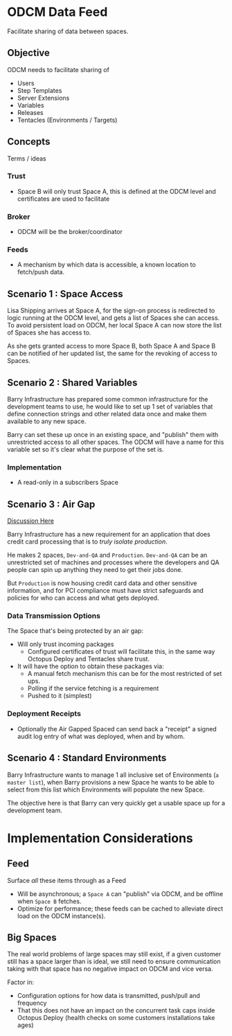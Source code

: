 # ODCM Data Feed

Facilitate sharing of data between spaces.

## Objective

ODCM needs to facilitate sharing of
 - Users
 - Step Templates
 - Server Extensions
 - Variables
 - Releases
 - Tentacles (Environments / Targets)

## Concepts

Terms / ideas

### Trust

 - Space B will only trust Space A, this is defined at the ODCM level and certificates are used to facilitate

### Broker

 - ODCM will be the broker/coordinator

### Feeds

 - A mechanism by which data is accessible, a known location to fetch/push data.

## Scenario 1 : Space Access

Lisa Shipping arrives at Space A, for the sign-on process is redirected to logic running at the ODCM level, and gets a list of Spaces she can access. To avoid persistent load on ODCM, her local Space A can now store the list of Spaces she has access to.

As she gets granted access to more Space B, both Space A and Space B can be notified of her updated list, the same for the revoking of access to Spaces.

 
## Scenario 2 : Shared Variables

Barry Infrastructure has prepared some common infrastructure for the development teams to use, he would like to set up 1 set of variables that define connection strings and other related data once and make them available to any new space.

Barry can set these up once in an existing space, and "publish" them with unrestricted access to all other spaces. The ODCM will have a name for this variable set so it's clear what the purpose of the set is.


### Implementation
 - A read-only in a subscribers Space

## Scenario 3 : Air Gap

[Discussion Here](https://github.com/OctopusDeploy/Specs/issues/3)

Barry Infrastructure has a new requirement for an application that does credit card processing that is to *truly isolate production*.

He makes 2 spaces, `Dev-and-QA` and `Production`. `Dev-and-QA` can be an unrestricted set of machines and processes where the developers and QA people can spin up anything they need to get their jobs done.

But `Production` is now housing credit card data and other sensitive information, and for PCI compliance must have strict safeguards and policies for who can access and what gets deployed.

### Data Transmission Options

The Space that's being protected by an air gap:
 - Will only trust incoming packages
   - Configured certificates of trust will facilitate this, in the same way Octopus Deploy and Tentacles share trust.
 - It will have the option to obtain these packages via:
   - A manual fetch mechanism this can be for the most restricted of set ups.
   - Polling if the service fetching is a requirement
   - Pushed to it (simplest)
   
   

### Deployment Receipts
 - Optionally the Air Gapped Spaced can send back a "receipt" a signed audit log entry of what was deployed, when and by whom.

## Scenario 4 : Standard Environments

Barry Infrastructure wants to manage 1 all inclusive set of Environments (`a master list`), when Barry provisions a new Space he wants to be able to select from this list which Environments will populate the new Space.

The objective here is that Barry can very quickly get a usable space up for a development team.


# Implementation Considerations

## Feed

Surface *all* these items through as a Feed

 - Will be asynchronous; a `Space A` can "publish" via ODCM, and be offline when `Space B` fetches.
 - Optimize for performance; these feeds can be cached to alleviate direct load on the ODCM instance(s).

## Big Spaces

The real world problems of large spaces may still exist, if a given customer still has a space larger than is ideal, we still need to ensure communication taking with that space has no negative impact on ODCM and vice versa.

Factor in:
 - Configuration options for how data is transmitted, push/pull and frequency
 - That this does not have an impact on the concurrent task caps inside Octopus Deploy (health checks on some customers installations take ages)
